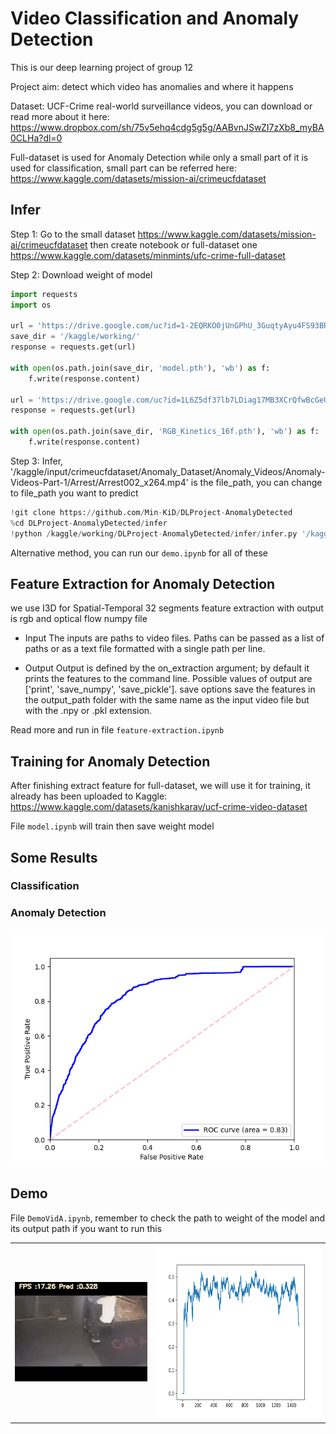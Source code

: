 # Video Classification and Anomaly Detection
This is our deep learning project of group 12 

Project aim: detect which video has anomalies and where it happens

Dataset: UCF-Crime real-world surveillance videos, you can download or read more about it here: https://www.dropbox.com/sh/75v5ehq4cdg5g5g/AABvnJSwZI7zXb8_myBA0CLHa?dl=0

Full-dataset is used for Anomaly Detection while only a small part of it is used for classification, small part can be referred here: https://www.kaggle.com/datasets/mission-ai/crimeucfdataset  

## Infer

Step 1: Go to the small dataset https://www.kaggle.com/datasets/mission-ai/crimeucfdataset then create notebook or full-dataset one https://www.kaggle.com/datasets/minmints/ufc-crime-full-dataset 

Step 2: Download weight of model

```python
import requests
import os

url = 'https://drive.google.com/uc?id=1-2EQRKO0jUnGPhU_3GuqtyAyu4FS93BR&export=download&confirm=t&uuid=12eaf101-0796-4f5b-813b-cbe20b5dbde0'
save_dir = '/kaggle/working/'
response = requests.get(url)

with open(os.path.join(save_dir, 'model.pth'), 'wb') as f:
    f.write(response.content)
    
url = 'https://drive.google.com/uc?id=1L6Z5df37lb7LDiag17MB3XCrQfwBcGeU&export=download&confirm=t&uuid=12eaf101-0796-4f5b-813b-cbe20b5dbde0'
response = requests.get(url)

with open(os.path.join(save_dir, 'RGB_Kinetics_16f.pth'), 'wb') as f:
    f.write(response.content)

```
Step 3: Infer, '/kaggle/input/crimeucfdataset/Anomaly_Dataset/Anomaly_Videos/Anomaly-Videos-Part-1/Arrest/Arrest002_x264.mp4' is the file_path, you can change to file_path you want to predict

```python
!git clone https://github.com/Min-KiD/DLProject-AnomalyDetected
%cd DLProject-AnomalyDetected/infer
!python /kaggle/working/DLProject-AnomalyDetected/infer/infer.py '/kaggle/input/crimeucfdataset/Anomaly_Dataset/Anomaly_Videos/Anomaly-Videos-Part-1/Arrest/Arrest002_x264.mp4'
```

Alternative method, you can run our `demo.ipynb` for all of these

## Feature Extraction for Anomaly Detection

we use I3D for Spatial-Temporal 32 segments feature extraction with output is rgb and optical flow numpy file

- Input
The inputs are paths to video files. Paths can be passed as a list of paths or as a text file formatted with a single path per line.

- Output
Output is defined by the on_extraction argument; by default it prints the features to the command line. Possible values of output are ['print', 'save_numpy', 'save_pickle']. save options save the features in the output_path folder with the same name as the input video file but with the .npy or .pkl extension.

Read more and run in file `feature-extraction.ipynb`

## Training for Anomaly Detection 

After finishing extract feature for full-dataset, we will use it for training, it already has been uploaded to Kaggle: https://www.kaggle.com/datasets/kanishkarav/ucf-crime-video-dataset

File `model.ipynb` will train then save weight model

## Some Results 

### Classification

### Anomaly Detection 

<td><img alt="" src="./media_images_ROC Curve.png" />

## Demo

File `DemoVidA.ipynb`, remember to check the path to weight of the model and its output path if you want to run this

<table>
  <tr>
    <td><img alt="" src="./Arrest002gif.gif" /></td> <td><img alt="" src="./Arrest002_x264_result.png" height="280" width="400" />
  <tr>
</table>
